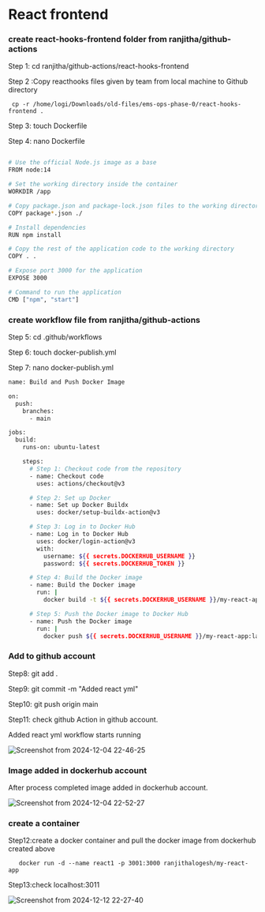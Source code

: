 # React frontend 

### create react-hooks-frontend folder from ranjitha/github-actions

Step 1: cd ranjitha/github-actions/react-hooks-frontend

Step 2 :Copy reacthooks files given by team from local machine to Github directory
```
 cp -r /home/logi/Downloads/old-files/ems-ops-phase-0/react-hooks-frontend .
```
   
Step 3: touch Dockerfile

Step 4: nano Dockerfile

```bash  

# Use the official Node.js image as a base
FROM node:14

# Set the working directory inside the container
WORKDIR /app

# Copy package.json and package-lock.json files to the working directory
COPY package*.json ./

# Install dependencies
RUN npm install

# Copy the rest of the application code to the working directory
COPY . .

# Expose port 3000 for the application
EXPOSE 3000

# Command to run the application
CMD ["npm", "start"]

```
### create workflow file from ranjitha/github-actions

Step 5: cd .github/workflows

Step 6: touch docker-publish.yml

Step 7: nano docker-publish.yml

```bash
name: Build and Push Docker Image

on:
  push:
    branches:
      - main

jobs:
  build:
    runs-on: ubuntu-latest

    steps:
      # Step 1: Checkout code from the repository
      - name: Checkout code
        uses: actions/checkout@v3

      # Step 2: Set up Docker
      - name: Set up Docker Buildx
        uses: docker/setup-buildx-action@v3

      # Step 3: Log in to Docker Hub
      - name: Log in to Docker Hub
        uses: docker/login-action@v3
        with:
          username: ${{ secrets.DOCKERHUB_USERNAME }}
          password: ${{ secrets.DOCKERHUB_TOKEN }}

      # Step 4: Build the Docker image
      - name: Build the Docker image
        run: |
          docker build -t ${{ secrets.DOCKERHUB_USERNAME }}/my-react-app:latest .

      # Step 5: Push the Docker image to Docker Hub
      - name: Push the Docker image
        run: |
          docker push ${{ secrets.DOCKERHUB_USERNAME }}/my-react-app:latest

```
### Add to github account

Step8: git add .

Step9: git commit -m "Added react yml"

Step10: git push origin main

Step11: check github Action in github account.

   Added react yml workflow starts running
   
   ![Screenshot from 2024-12-04 22-46-25](https://github.com/user-attachments/assets/967ec3ad-f3c1-469b-b2c8-030456a084ad)

 ### Image added in dockerhub account  
  
   After process completed image added in dockerhub account.
   
   ![Screenshot from 2024-12-04 22-52-27](https://github.com/user-attachments/assets/4d8a4a36-8c0d-47f7-bc71-c0dda9e07720)

### create a container

Step12:create a docker container and pull the docker image from dockerhub created above 
 ```
    docker run -d --name react1 -p 3001:3000 ranjithalogesh/my-react-app
```
Step13:check localhost:3011

![Screenshot from 2024-12-12 22-27-40](https://github.com/user-attachments/assets/a0cca9cc-4f2a-41fb-b4d2-c6e42479d612)

